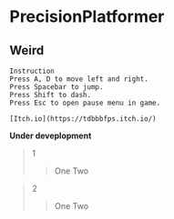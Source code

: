 # PrecisionPlatformer
## Weird

```
Instruction
Press A, D to move left and right.
Press Spacebar to jump.
Press Shift to dash.
Press Esc to open pause menu in game.

[Itch.io](https://tdbbbfps.itch.io/)
```

**Under deveplopment**

> 1
> > One
> > Two

> 2
> > One
> > Two
